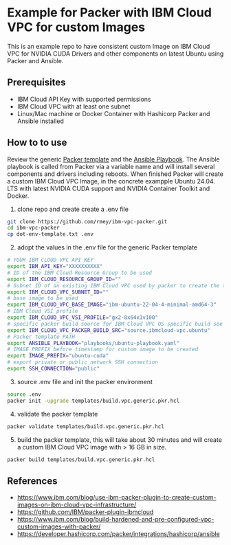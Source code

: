 # Example for Packer with IBM Cloud VPC for custom Images
This is an example repo to have consistent custom Image on IBM Cloud VPC for NVIDIA CUDA Drivers and other components on latest Ubuntu using Packer and Ansible.

## Prerequisites
* IBM Cloud API Key with supported permissions
* IBM Cloud VPC with at least one subnet
* Linux/Mac machine or Docker Container with Hashicorp Packer and Ansible installed

## How to to use
Review the generic [Packer template](templates/build.vpc.generic.pkr.hcl) and the [Ansible Playbook](playbooks/ubuntu-cuda-12.6.yaml). The Ansible playbook is called from Packer via a variable name and will install several components and drivers including reboots. When finished Packer will create a custom IBM Cloud VPC Image, in the concrete exampple Ubuntu 24.04. LTS with latest NVIDIA CUDA support and NVIDIA Container Toolkit and Docker.

1. clone repo and create create a .env file
```bash
git clone https://github.com/rmey/ibm-vpc-packer.git
cd ibm-vpc-packer
cp dot-env-template.txt .env
```
2. adopt the values in the .env file for the generic Packer template
```bash
# YOUR IBM CLOUD VPC API KEY
export IBM_API_KEY="XXXXXXXXXX"
# ID of the IBM Cloud Resource Group to be used
export IBM_CLOUD_RESOURCE_GROUP_ID=""
# Subnet ID of an existing IBM Cloud VPC used by packer to create the temporary VSI during build phase
export IBM_CLOUD_VPC_SUBNET_ID=""
# base image to be used
export IBM_CLOUD_VPC_BASE_IMAGE="ibm-ubuntu-22-04-4-minimal-amd64-3"
# IBM Cloud VSI profile
export IBM_CLOUD_VPC_VSI_PROFILE="gx2-8x64x1v100"
# specific packer build source for IBM Cloud VPC OS specific build see https://github.com/IBM/packer-plugin-ibmcloud/tree/master/examples
export IBM_CLOUD_VPC_PACKER_BUILD_SRC="source.ibmcloud-vpc.ubuntu"
# Packer template PATH 
export ANSIBLE_PLAYBOOK="playbooks/ubuntu-playbook.yaml"
# IMAGE_PREFIX before timestamp for custom image to be created 
export IMAGE_PREFIX="ubuntu-cuda"
# export private or public network SSH connection
export SSH_CONNECTION="public" 
```
3. source .env file and init the packer environment
```bash
source .env
packer init -upgrade templates/build.vpc.generic.pkr.hcl
```
4. validate the packer template
```bash
packer validate templates/build.vpc.generic.pkr.hcl
```
5. build the packer template, this will take about 30 minutes and will create a custom IBM Cloud VPC image with > 16 GB in size. 
```bash
packer build templates/build.vpc.generic.pkr.hcl
```

## References
* https://www.ibm.com/blog/use-ibm-packer-plugin-to-create-custom-images-on-ibm-cloud-vpc-infrastructure/
* https://github.com/IBM/packer-plugin-ibmcloud
* https://www.ibm.com/blog/build-hardened-and-pre-configured-vpc-custom-images-with-packer/
* https://developer.hashicorp.com/packer/integrations/hashicorp/ansible



